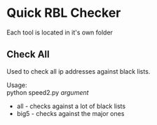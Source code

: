 # Quick  RBL Checker

Each tool is located in it's own folder

## Check All
Used to check all ip addresses against black lists.

Usage:<br>
python speed2.py *argument*
  * all - checks against a lot of black lists
  * big5 - checks against the major ones
